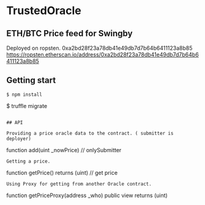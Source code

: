 # TrustedOracle

## ETH/BTC Price feed for Swingby

Deployed on ropsten.
0xa2bd28f23a78db41e49db7d7b64b6411123a8b85
https://ropsten.etherscan.io/address/0xa2bd28f23a78db41e49db7d7b64b6411123a8b85

## Getting start
```
$ npm install 
```
$ truffle migrate
```

## API

Providing a price oracle data to the contract. ( submitter is deployer)
```
function add(uint _nowPrice) // onlySubmitter
```
Getting a price.
```
function getPrice() returns (uint) // get price 
```
Using Proxy for getting from another Oracle contract.
```
function getPriceProxy(address _who) public view returns (uint)
```


